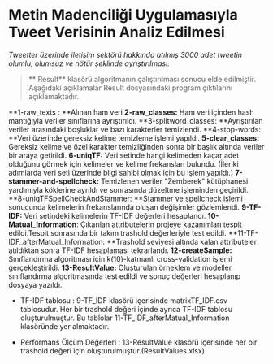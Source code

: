 # Metin Madenciliği Uygulamasıyla Tweet Verisinin Analiz Edilmesi

*Tweetter üzerinde iletişim sektörü hakkında atılmış 3000 adet tweetin olumlu, olumsuz ve nötür şeklinde ayrıştırılması.* 

>** Result** klasörü algoritmanın çalıştırılması sonucu elde edilmiştir.
> Aşağıdaki açıklamalar Result dosyasındaki program çıktılarını açıklamaktadır. 

**1-raw_texts : **Alınan ham veri
**2-raw_classes:** Ham veri içinden hash mantığıyla veriler sınıflarına ayrıştırıldı.
**3-splitword_classes: **Ayrıştırılan veriler arasındaki boşluklar ve bazı karakterler temizlendi.
**4-stop-words: **Veri üzerinde gereksiz kelime temizleme işlemi yapıldı.
**5-clear_classes:** Gereksiz kelime ve özel karakter temizliğinden sonra bir başlık altında veriler bir araya getirildi.
**6-uniqTF:** Veri setinde hangi kelimeden kaçar adet olduğunu görmek için kelimeler ve kelime frekansları bulundu. (İleriki adımlarda veri seti üzerinde bilgi sahibi olmak için bu işlem yapıldı.)
**7-stammer-and-spellcheck:** Temizlenen veriler "Zemberek" kütüphanesi yardımıyla köklerine ayrıldı ve sonrasında düzeltme işleminden geçirildi.
**8-uniqTFSpellCheckAndStammer: **Stammer ve spellcheck işlemi sonucunda kelimelerin frekanslarında oluşan değişimler gözlemlendi.
**9-TF-IDF:** Veri setindeki kelimelerin TF-IDF değerleri hesaplandı.
**10-Matual_Information**: Çıkarılan attributelerin projeye kazanımları tespit edildi.Tespit sonrasında bir takım trashold değerleriyle test edildi.
**11-TF-IDF_afterMatual_Information: **Trashold seviyesi altında kalan attributeler atıldıktan sonra TF-IDF hesaplaması tekrarlandı.
**12-createSample:** Sınıflandırma algoritması için k(10)-katmanlı cross-validation işlemi gerçekleştirildi.
**13-ResultValue:** Oluşturulan örneklem ve modeller sınıflandırma algoritmasında test edildi ve sonuç değerleri hesaplanıp dosyaya yazıldı.


* TF-IDF tablosu : 9-TF_IDF klasörü içerisinde matrixTF_IDF.csv tablosudur. Her bir trashold değeri içinde ayrıca TF-IDF tablosu oluşturulmuştur. Bu tablolar 11-TF_IDF_afterMatual_Information klasöründe yer almaktadır.

* Performans Ölçüm Değerleri : 13-ResultValue klasörü içerisinde her bir trashold değeri için oluşturulmuştur.(ResultValues.xlsx)
